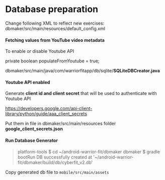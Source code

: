 # Database preparation

Change following XML to reflect new exercises:
dbmaker/src/main/resources/default_config.xml

#### Fetching values from YouTube video metadata

To enable or disable Youtube API 

private boolean populateFromYoutube = true;

dbmaker/src/main/java/com/warriorfitapp/db/sqlite/**SQLiteDBCreator.java**



#### Youtube API enabled

Generate **client id and client secret** that will be used to authenticate with Youtube API 

https://developers.google.com/api-client-library/python/guide/aaa_client_secrets

Put them in file in dbmaker/src/main/resources folder **google_client_secrets.json**

#### Run Database Generator

> platform-tools $ cd ~/android-warrior-fit/dbmaker 
> dbmaker $ gradle bootRun
DB successfully created at '~/android-warrior-fit/dbmaker/build/db/cyberfit_v2.db' 

Copy generated db file to `mobile/src/main/assets`